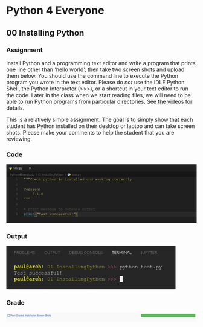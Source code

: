 # Python 4 Everyone

## 00 Installing Python

### Assignment

Install Python and a programming text editor and write a program that prints one line other than 'hello world', then take two screen shots and upload them below. You should use the command line to execute the Python program you wrote in the text editor. Please do *not* use the IDLE Python Shell, the Python Interpreter (>>>), or a shortcut in your text editor to run the code. Later in the class when we start reading files, we will need to be able to run Python programs from particular directories. See the videos for details.

This is a relatively simple assignment. The goal is to simply show that each student has Python installed on their desktop or laptop and can take screen shots. Please make your comments to help the student that you are reviewing.

### Code

![Image of Code](./code.png)

### Output

![Image of Output](./out.png)

### Grade

![Image of Grade](./grade.png)